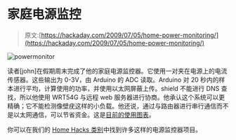 # 家庭电源监控

> 原文:[https://hackaday.com/2009/07/05/home-power-monitoring/](https://hackaday.com/2009/07/05/home-power-monitoring/)

![powermonitor](../Images/dea3de85bc06de0c139bbe4972801adf.png "powermonitor")

读者[john]在假期周末完成了他的家庭电源监控器。它使用一对夹在电源上的电流传感器。这些输出为 0-3V，由 Arduino 的 ADC 读取。Arduino 对 20 秒内的样本进行平均，计算使用的功率，并使用以太网屏蔽上传。shield 不能进行 DNS 查找，所以他使用 WRT54G 与远程 web 服务器进行协商。他承认这个系统可以更精确；它不能检测像壁疣这样的小负载。他还说，通过与路由器进行串行通信而不是以太网通信，可以节省资金。这是[目前的使用图表](http://jarv.org/pwrmon_current.shtml "jarv.org")。

你可以在我们的 [Home Hacks 类别](http://hackaday.com/category/home-hacks/ "home hacks  - Hack a Day")中找到许多这样的电源监控器项目。